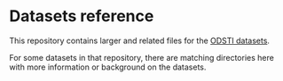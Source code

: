 # Datasets reference

This repository contains larger and related files for the [ODSTI datasets](https://github.com/odsti/datasets).

For some datasets in that repository, there are matching directories here with more information or background on the datasets.
